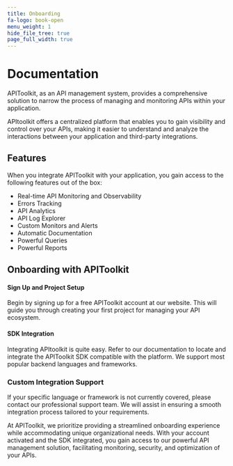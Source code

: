```yaml
---
title: Onboarding
fa-logo: book-open
menu_weight: 1
hide_file_tree: true
page_full_width: true
---
```


# Documentation

APIToolkit, as an API management system, provides a comprehensive solution to narrow the process of managing and monitoring APIs within your application.

APItoolkit offers a centralized platform that enables you to gain visibility and control over your APIs, making it easier to understand and analyze the interactions between your application and third-party integrations.

## Features

When you integrate APIToolkit with your application, you gain access to the following features out of the box:

- Real-time API Monitoring and Observability
- Errors Tracking
- API Analytics
- API Log Explorer
- Custom Monitors and Alerts
- Automatic Documentation
- Powerful Queries
- Powerful Reports

## Onboarding with APIToolkit

#### Sign Up and Project Setup

Begin by signing up for a free APIToolkit account at our website. This will guide you through creating your first project for managing your API ecosystem.

#### SDK Integration

Integrating APItoolkit is quite easy. Refer to our documentation to locate and integrate the APIToolkit SDK compatible with the platform. We support most popular backend languages and frameworks.

### Custom Integration Support

If your specific language or framework is not currently covered, please contact our professional support team. We will assist in ensuring a smooth integration process tailored to your requirements.

At APIToolkit, we prioritize providing a streamlined onboarding experience while accommodating unique organizational needs. With your account activated and the SDK integrated, you gain access to our powerful API management solution, facilitating monitoring, security, and optimization of your APIs.
